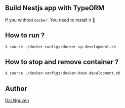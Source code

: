 ## Build Nestjs app with TypeORM

If you without `docker`. You need to install it :tada:


## How to run ?
```bash
$ source ./docker-configs/docker-up.development.sh
```

## How to stop and remove container ?

```bash
$ source ./docker-configs/docker-down.development.sh
```
## Author
[Dai Nguyen](https://github.com/ngtrdai197)
